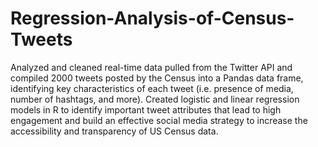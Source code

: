 # Regression-Analysis-of-Census-Tweets

Analyzed and cleaned real-time data pulled from the Twitter API and compiled 2000 tweets posted by the Census into a Pandas data frame, 
identifying key characteristics of each tweet (i.e. presence of media, number of hashtags, and more). Created logistic and linear regression 
models in R to identify important tweet attributes that lead to high engagement and build an effective social media strategy to increase the 
accessibility and transparency of US Census data.
